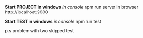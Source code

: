 **Start PROJECT in windows**
_in console_ npm run server
in browser http://localhost:3000


**Start TEST in windows**
_in console_ npm run test

p.s
problem with two skipped test